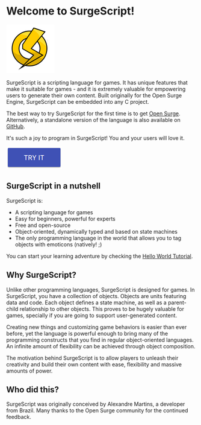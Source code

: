 Welcome to SurgeScript!
=======================

![SurgeScript](img/opensurge.png)

SurgeScript is a scripting language for games. It has unique features that make it suitable for games - and it is extremely valuable for empowering users to generate their own content. Built originally for the Open Surge Engine, SurgeScript can be embedded into any C project.

The best way to try SurgeScript for the first time is to get [Open Surge](download#open-surge). Alternatively, a standalone version of the language is also available on [GitHub](download#standalone-version).

It's such a joy to program in SurgeScript! You and your users will love it.

[![Download](img/download.png)](download)

SurgeScript in a nutshell
-------------------------

SurgeScript is:

* A scripting language for games
* Easy for beginners, powerful for experts
* Free and open-source
* Object-oriented, dynamically typed and based on state machines
* The only programming language in the world that allows you to tag objects with emoticons (natively! ;)

You can start your learning adventure by checking the [Hello World Tutorial](tutorials/hello.md).

Why SurgeScript?
----------------

Unlike other programming languages, SurgeScript is designed for games. In SurgeScript, you have a collection of objects. Objects are units featuring data and code. Each object defines a state machine, as well as a parent-child relationship to other objects. This proves to be hugely valuable for games, specially if you are going to support user-generated content.

Creating new things and customizing game behaviors is easier than ever before, yet the language is powerful enough to bring many of the programming constructs that you find in regular object-oriented languages. An infinite amount of flexibility can be achieved through object composition.

The motivation behind SurgeScript is to allow players to unleash their creativity and build their own content with ease, flexibility and massive amounts of power.

Who did this?
-------------
SurgeScript was originally conceived by Alexandre Martins, a developer from Brazil. Many thanks to the Open Surge community for the continued feedback.